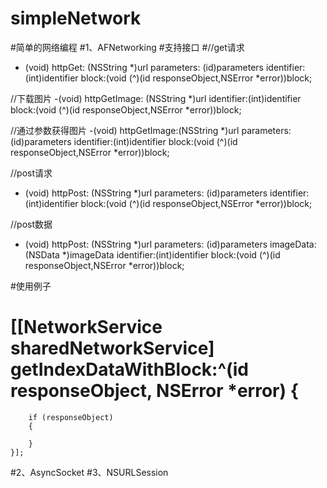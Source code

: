 # simpleNetwork
#简单的网络编程
#1、AFNetworking
#支持接口
#//get请求
- (void) httpGet: (NSString *)url
      parameters: (id)parameters
      identifier:(int)identifier
           block:(void (^)(id responseObject,NSError *error))block;

//下载图片
-(void) httpGetImage: (NSString *)url
          identifier:(int)identifier
               block:(void (^)(id responseObject,NSError *error))block;

//通过参数获得图片
-(void) httpGetImage:(NSString *)url
          parameters:(id)parameters
          identifier:(int)identifier
               block:(void (^)(id responseObject,NSError *error))block;

//post请求
- (void) httpPost: (NSString *)url
       parameters: (id)parameters
       identifier:(int)identifier
            block:(void (^)(id responseObject,NSError *error))block;

//post数据
- (void) httpPost: (NSString *)url
       parameters: (id)parameters
        imageData:(NSData *)imageData
       identifier:(int)identifier
            block:(void (^)(id responseObject,NSError *error))block;

#使用例子
# [[NetworkService sharedNetworkService] getIndexDataWithBlock:^(id responseObject, NSError *error) {
        if (responseObject)
        {
            
        }
    }];

#2、AsyncSocket
#3、NSURLSession

